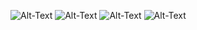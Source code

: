 ![Alt-Text](https://i.imgur.com/hZ555Zn.png)
![Alt-Text](https://madebyme.s-ul.eu/cbX3TA8G)
![Alt-Text](https://madebyme.s-ul.eu/5nAYGdo2)
![Alt-Text](https://madebyme.s-ul.eu/06WvJ7aK)
